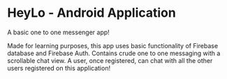 # HeyLo - Android Application
A basic one to one messenger app!

Made for learning purposes, this app uses basic functionality of Firebase database and Firebase Auth.
Contains crude one to one messaging with a scrollable chat view.
A user, once registered, can chat with all the other users registered on this application!
